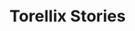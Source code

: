 ---
title: Torellix Stories
description: The latest cybersecurity trends, best practices, security vulnerabilities, and more.
url: https://www.trellix.com/about/newsroom/stories/
image:
    # url: '/assets/images/cafe.png'
    # alt: 'Cafe'
tags: ['news', 'research']
pubDate: 2023-12-15
draft: false
---